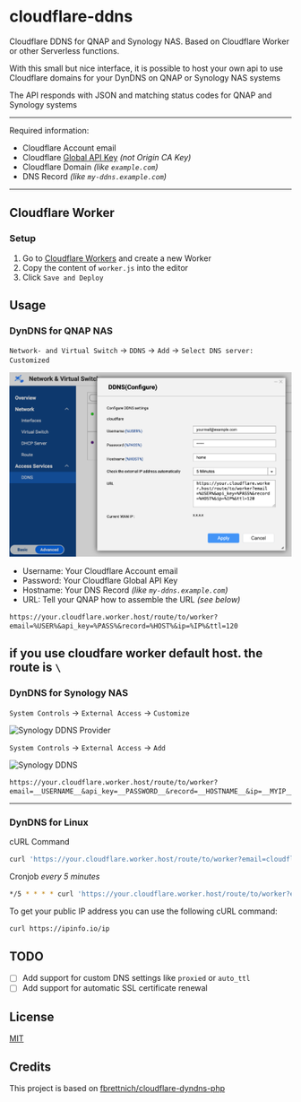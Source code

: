 # cloudflare-ddns
Cloudflare DDNS for QNAP and Synology NAS. Based on Cloudflare Worker or other Serverless functions.

With this small but nice interface, it is possible to host your own api to use Cloudflare domains for your DynDNS on QNAP or Synology NAS systems

The API responds with JSON and matching status codes for QNAP and Synology systems


------------

Required information:
- Cloudflare Account email
- Cloudflare [Global API Key](https://dash.cloudflare.com/profile/api-tokens "Global API Key") *(not Origin CA Key)* 
- Cloudflare Domain *(like `example.com`)*
- DNS Record *(like `my-ddns.example.com`)*

------------
## Cloudflare Worker
### Setup
1. Go to [Cloudflare Workers](https://workers.cloudflare.com/) and create a new Worker
2. Copy the content of `worker.js` into the editor
3. Click `Save and Deploy`
## Usage
### DynDNS for QNAP NAS
`Network- and Virtual Switch` -> `DDNS` -> `Add` -> `Select DNS server: Customized`

![QNAP DDNS](https://raw.githubusercontent.com/lmxx1234567/cloudflare-ddns/main/images/qnap-ddns.png "QNAP DDNS")

- Username: Your Cloudflare Account email
- Password: Your Cloudflare Global API Key
- Hostname: Your DNS Record *(like `my-ddns.example.com`)*
- URL: Tell your QNAP how to assemble the URL *(see below)*

```
https://your.cloudflare.worker.host/route/to/worker?email=%USER%&api_key=%PASS%&record=%HOST%&ip=%IP%&ttl=120
```
if you use cloudfare worker default host. the route is `\`
------------

### DynDNS for Synology NAS
`System Controls` -> `External Access` -> `Customize`

![Synology DDNS Provider](https://raw.githubusercontent.com/fbrettnich/cloudflare-dyndns-php/main/.github/images/synology-ddns-provider.png "Synology DDNS Provider")

`System Controls` -> `External Access` -> `Add`

![Synology DDNS](https://raw.githubusercontent.com/fbrettnich/cloudflare-dyndns-php/main/.github/images/synology-ddns.png "Synology DDNS")

```
https://your.cloudflare.worker.host/route/to/worker?email=__USERNAME__&api_key=__PASSWORD__&record=__HOSTNAME__&ip=__MYIP__&ttl=120
```
------------

### DynDNS for Linux
cURL Command
```bash
curl 'https://your.cloudflare.worker.host/route/to/worker?email=cloudflare@email.com&api_key=XXXX&record=my-ddns.example.com&ip=$(curl -s https://ipinfo.io/ip)&ttl=120'
```

Cronjob *every 5 minutes*
```bash
*/5 * * * * curl 'https://your.cloudflare.worker.host/route/to/worker?email=cloudflare@email.com&api_key=XXXX&record=my-ddns.example.com&ip=$(curl -s https://ipinfo.io/ip)&ttl=120' >/dev/null 2>&1
```

To get your public IP address you can use the following cURL command:
```bash
curl https://ipinfo.io/ip
```
## TODO
- [ ] Add support for custom DNS settings like `proxied` or `auto_ttl`
- [ ] Add support for automatic SSL certificate renewal

## License
[MIT](LICENSE)

## Credits
This project is based on [fbrettnich/cloudflare-dyndns-php](https://github.com/fbrettnich/cloudflare-dyndns-php)